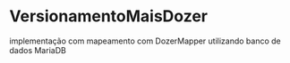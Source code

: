 # VersionamentoMaisDozer
implementação com mapeamento  com  DozerMapper utilizando banco de dados MariaDB
